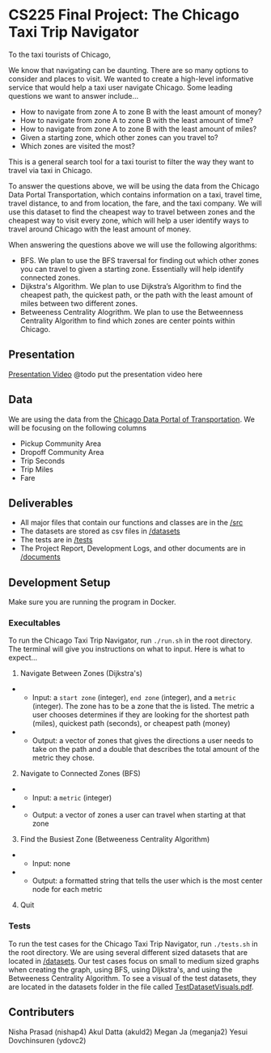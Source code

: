 # CS225 Final Project: The Chicago Taxi Trip Navigator
To the taxi tourists of Chicago,

We know that navigating can be daunting.  There are so many options to consider and places to visit.  We wanted to create a high-level informative service that would help a taxi user navigate Chicago.  Some leading questions we want to answer include…
- How to navigate from zone A to zone B with the least amount of money?
- How to navigate from zone A to zone B with the least amount of time?
- How to navigate from zone A to zone B with the least amount of miles?
- Given a starting zone, which other zones can you travel to?
- Which zones are visited the most?

This is a general search tool for a taxi tourist to filter the way they want to travel via taxi in Chicago.

To answer the questions above, we will be using the data from the Chicago Data Portal Transportation, which contains information on a taxi, travel time, travel distance, to and from location, the fare, and the taxi company.  We will use this dataset to find the cheapest way to travel between zones and the cheapest way to visit every zone, which will help a user identify ways to travel around Chicago with the least amount of money.

When answering the questions above we will use the following algorithms: 
- BFS.  We plan to use the BFS traversal for finding out which other zones you can travel to given a starting zone.  Essentially will help identify connected zones.
- Dijkstra's Algorithm.  We plan to use Dijkstra’s Algorithm to find the cheapest path, the quickest path, or the path with the least amount of miles between two different zones.
- Betweeness Centrality Alogrithm. We plan to use the Betweenness Centrality Algorithm to find which zones are center points within Chicago.

## Presentation
[Presentation Video]()
@todo put the presentation video here

## Data
We are using the data from the [Chicago Data Portal of Transportation](https://data.cityofchicago.org/Transportation/Taxi-Trips/wrvz-psew/data).  We will be focusing on the following columns
- Pickup Community Area
- Dropoff Community Area
- Trip Seconds
- Trip Miles
- Fare

## Deliverables
- All major files that contain our functions and classes are in the [/src](https://github.com/akuld2/cs225finalproject/src)
- The datasets are stored as csv files in [/datasets](https://github.com/akuld2/cs225finalproject/tree/main/datasets)
- The tests are in [/tests](https://github.com/akuld2/cs225finalproject/tree/main/tests)
- The Project Report, Development Logs, and other documents are in [/documents](https://github.com/akuld2/cs225finalproject/tree/main/documents)


## Development Setup
Make sure you are running the program in Docker.

### Execultables
To run the Chicago Taxi Trip Navigator, run `./run.sh` in the root directory.  The terminal will give you instructions on what to input.  Here is what to expect...
1. Navigate Between Zones (Dijkstra's) 
- - Input: a `start zone` (integer), `end zone` (integer), and a `metric` (integer).  The zone has to be a zone that the is listed.  The metric a user chooses determines if they are looking for the shortest path (miles), quickest path (seconds), or cheapest path (money)
- - Output: a vector of zones that gives the directions a user needs to take on the path and a double that describes the total amount of the metric they chose. 
2. Navigate to Connected Zones (BFS)
- - Input: a `metric` (integer)
- - Output: a vector of zones a user can travel when starting at that zone
3. Find the Busiest Zone (Betweeness Centrality Algorithm)
- - Input: none
- - Output: a formatted string that tells the user which is the most center node for each metric
4. Quit 

### Tests
To run the test cases for the Chicago Taxi Trip Navigator, run `./tests.sh` in the root directory.  We are using several different sized datasets that are located in [/datasets](https://github.com/akuld2/cs225finalproject/tree/main/datasets).  Our test cases focus on small to medium sized graphs when creating the graph, using BFS, using DIjkstra's, and using the Betweeness Centrality Algorithm.  To see a visual of the test datasets, they are located in the datasets folder in the file called [TestDatasetVisuals.pdf](https://github.com/akuld2/cs225finalproject/blob/megan-ja-patch-1/datasets/TestDatasetsVisuals.pdf).

## Contributers
Nisha Prasad (nishap4)
Akul Datta (akuld2)
Megan Ja (meganja2)
Yesui Dovchinsuren (ydovc2)

